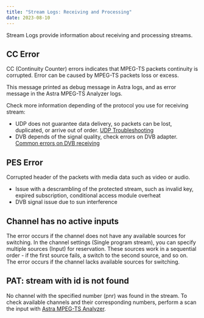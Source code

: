 ```yaml
---
title: "Stream Logs: Receiving and Processing"
date: 2023-08-10
---
```


Stream Logs provide information about receiving and processing streams.

## CC Error

CC (Continuity Counter) errors indicates that MPEG-TS packets continuity is corrupted. Error can be caused by MPEG-TS packets loss or excess.

This message printed as debug message in Astra logs, and as error message in the Astra MPEG-TS Analyzer logs.

Check more information depending of the protocol you use for receiving stream:

- UDP does not guarantee data delivery, so packets can be lost, duplicated, or arrive out of order. [UDP Troubleshooting](/misc/troubleshooting/receiving/udp#too-many-errors-on-receiving-udp)
- DVB depends of the signal quality, check errors on DVB adapter. [Common errors on DVB receiving](/misc/troubleshooting/dvb/errors)

## PES Error

Corrupted header of the packets with media data such as video or audio.

- Issue with a descrambling of the protected stream, such as invalid key, expired subscription, conditional access module overheat
- DVB signal issue due to sun interference

## Channel has no active inputs

The error occurs if the channel does not have any available sources for switching.
In the channel settings (Single program stream), you can specify multiple sources (Input) for reservation. These sources work in a sequential order - if the first source fails, a switch to the second source, and so on. The error occurs if the channel lacks available sources for switching.

## PAT: stream with id is not found

No channel with the specified number (pnr) was found in the stream. To check available channels and their corresponding numbers, perform a scan the input with [Astra MPEG-TS Analyzer](/misc/tools-and-utilities/tv-and-media/astra-mpeg-ts-analyzer).
